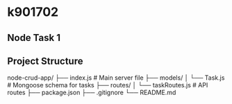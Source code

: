 # k901702

## Node Task 1

## Project Structure

node-crud-app/
├── index.js # Main server file
├── models/
│ └── Task.js # Mongoose schema for tasks
├── routes/
│ └── taskRoutes.js # API routes
├── package.json
├── .gitignore
└── README.md

